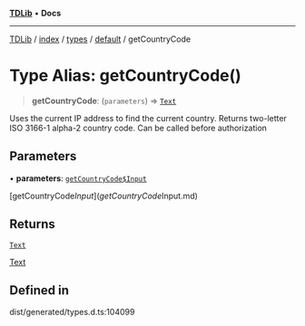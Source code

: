 [**TDLib**](../../../../../../README.md) • **Docs**

***

[TDLib](../../../../../../modules.md) / [index](../../../../../README.md) / [types](../../../README.md) / [default](../README.md) / getCountryCode

# Type Alias: getCountryCode()

> **getCountryCode**: (`parameters`) => [`Text`](Text-1.md)

Uses the current IP address to find the current country. Returns two-letter ISO 3166-1 alpha-2 country code. Can be called before authorization

## Parameters

• **parameters**: [`getCountryCode$Input`](getCountryCode$Input.md)

[getCountryCode$Input](getCountryCode$Input.md)

## Returns

[`Text`](Text-1.md)

[Text](Text-1.md)

## Defined in

dist/generated/types.d.ts:104099
